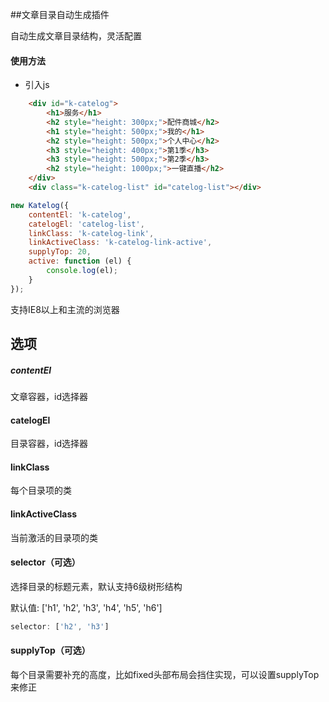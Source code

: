 ##文章目录自动生成插件

自动生成文章目录结构，灵活配置

#### 使用方法

* 引入js

``` html
    <div id="k-catelog">
		<h1>服务</h1>
		<h2 style="height: 300px;">配件商城</h2>
		<h1 style="height: 500px;">我的</h1>
		<h2 style="height: 500px;">个人中心</h2>  
		<h3 style="height: 400px;">第1季</h3>
		<h3 style="height: 500px;">第2季</h3>
		<h2 style="height: 1000px;">一键直播</h2>
    </div>
    <div class="k-catelog-list" id="catelog-list"></div>
```

``` javascript
new Katelog({
	contentEl: 'k-catelog',
	catelogEl: 'catelog-list',
	linkClass: 'k-catelog-link',
	linkActiveClass: 'k-catelog-link-active',
	supplyTop: 20,	
	active: function (el) {
		console.log(el);
    }
});
```

支持IE8以上和主流的浏览器

## 选项

##### contentEl

文章容器，id选择器

#### catelogEl

目录容器，id选择器

#### linkClass

每个目录项的类

#### linkActiveClass

当前激活的目录项的类

#### selector（可选）

选择目录的标题元素，默认支持6级树形结构

默认值: ['h1', 'h2', 'h3', 'h4', 'h5', 'h6']

```javascript
selector: ['h2', 'h3']
```

#### supplyTop（可选）

每个目录需要补充的高度，比如fixed头部布局会挡住实现，可以设置supplyTop来修正

